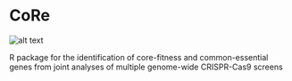 # CoRe
![alt text](https://github.com/DepMap-Analytics/CoRe/blob/master/web/coRe_logo.tif)

R package for the identification of core-fitness and common-essential genes from joint analyses of multiple genome-wide CRISPR-Cas9 screens
